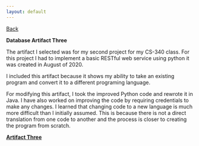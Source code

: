 ```yaml
---
layout: default
---
```

[Back](https://bsela75.github.io/)

**Database Artifact Three**

The artifact I selected was for my second project for my CS-340 class. For this project I had to implement a basic RESTful web service using python it was created in August of 2020. 

I included this artifact because it shows my ability to take an existing program and convert it to a different programing language.

For modifying this artifact, I took the improved Python code and rewrote it in Java. I have also worked on improving the code by requiring credentials to make any changes. I learned that changing code to a new language is much more difficult than I initially assumed. This is because there is not a direct translation from one code to another and the process is closer to creating the program from scratch. 


[**Artifact Three**](https://github.com/bsela75/bsela75.github.io/blob/master/ArtifactThree.java)
